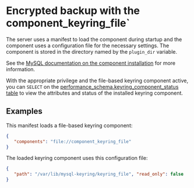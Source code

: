 
# Encrypted backup with the component_keyring_file`

The server uses a manifest to load the component during startup and the component uses a configuration file for the necessary settings. The component is stored in the directory named by the `plugin_dir` variable.

See the [MySQL documentation on the component 
installation](https://dev.mysql.com/doc/refman/8.0/en/keyring-component-installation.html) for more 
information. 

With the appropriate privilege and the file-based keyring component active, you can `SELECT` on
the [performance_schema.keyring_component_status table](https://dev.mysql.com/doc/refman/8.0/en/performance-schema-keyring-component-status-table.html)
to view the attributes and status of the installed keyring component.

## Examples

This manifest loads a file-based keyring component:

```json
{
   "components": "file://component_keyring_file"
}
```

The loaded keyring component uses this configuration file:

```json
{
   "path": "/var/lib/mysql-keyring/keyring_file", "read_only": false
}
```